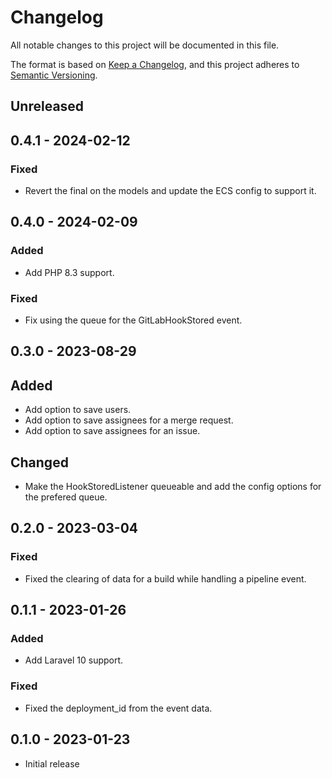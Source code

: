 # Changelog
All notable changes to this project will be documented in this file.

The format is based on [Keep a Changelog](https://keepachangelog.com/en/1.0.0/),
and this project adheres to [Semantic Versioning](https://semver.org/spec/v2.0.0.html).

## Unreleased

## 0.4.1 - 2024-02-12

### Fixed
- Revert the final on the models and update the ECS config to support it.

## 0.4.0 - 2024-02-09

### Added
- Add PHP 8.3 support.

### Fixed
- Fix using the queue for the GitLabHookStored event.


## 0.3.0 - 2023-08-29

## Added
- Add option to save users.
- Add option to save assignees for a merge request.
- Add option to save assignees for an issue.

## Changed
- Make the HookStoredListener queueable and add the config options for the prefered queue. 


## 0.2.0 - 2023-03-04

### Fixed
- Fixed the clearing of data for a build while handling a pipeline event.


## 0.1.1 - 2023-01-26

### Added
- Add Laravel 10 support.

### Fixed
- Fixed the deployment_id from the event data.


## 0.1.0 - 2023-01-23
- Initial release
